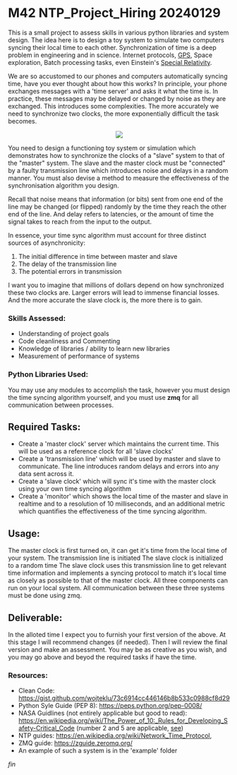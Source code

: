 # M42 NTP_Project_Hiring 20240129
This is a small project to assess skills in various python libraries and system design. The idea here is to design a toy system to simulate two computers syncing their local time to each other. Synchronization of time is a deep problem in engineering and in science. Internet protocols, [GPS](https://en.wikipedia.org/wiki/Global_Positioning_System), Space exploration, Batch processing tasks, even Einstein's [Special Relativity](https://en.wikipedia.org/wiki/Einstein_synchronisation).

We are so accustomed to our phones and computers automatically syncing time, have you ever thought about how this works? In principle, your phone exchanges messages with a 'time server' and asks it what the time is. In practice, these messages may be delayed or changed by noise as they are exchanged. This introduces some complexities. The more accurately we need to synchronize two clocks, the more exponentially difficult the task becomes.

<p align="center">
  <img src="https://upload.wikimedia.org/wikipedia/en/5/5b/Untitled_Perfect_Lovers.jpg" />
</p>

You need to design a functioning toy system or simulation which demonstrates how to synchronize the clocks of a "slave" system to that of the "master" system. The slave and the master clock must be "connected" by a faulty transmission line which introduces noise and delays in a random manner. You must also devise a method to measure the effectiveness of the synchronisation algorithm you design.

Recall that noise means that information (or bits) sent from one end of the line may be changed (or flipped) randomly by the time they reach the other end of the line. And delay refers to latencies, or the amount of time the signal takes to reach from the input to the output.

In essence, your time sync algorithm must account for three distinct sources of asynchronicity:
1. The initial difference in time between master and slave
2. The delay of the transmission line
3. The potential errors in transmission

I want you to imagine that millions of dollars depend on how synchronized these two clocks are. Larger errors will lead to immense financial losses. And the more accurate the slave clock is, the more there is to gain.


 
### Skills Assessed:
* Understanding of project goals
* Code cleanliness and Commenting
* Knowledge of libraries / ability to learn new libraries
* Measurement of performance of systems

### Python Libraries Used:
You may use any modules to accomplish the task, however you must design the time syncing algorithm yourself, and you must use **zmq** for all communication between processes.

## Required Tasks:
* Create a 'master clock' server which maintains the current time. This will be used as a reference clock for all 'slave clocks'
* Create a 'transmission line' which will be used by master and slave to communicate. The line introduces random delays and errors into any data sent across it. 
* Create a 'slave clock' which will sync it's time with the master clock using your own time syncing algorithm
* Create a 'monitor' which shows the local time of the master and slave in realtime and to a resolution of 10 milliseconds, and an additional metric which quantifies the effectiveness of the time syncing algorithm.

## Usage:
The master clock is first turned on, it can get it's time from the local time of your system.
The transmission line is initiated
The slave clock is initialized to a random time
The slave clock uses this transmission line to get relevant time information and implements a syncing protocol to match it's local time as closely as possible to that of the master clock.
All three components can run on your local system.
All communication between these three systems must be done using zmq.

## Deliverable:
In the alloted time I expect you to furnish your first version of the above. At this stage I will recommend changes (if needed). Then I will review the final version and make an assessment. You may be as creative as you wish, and you may go above and beyod the required tasks if have the time.

### Resources:
* Clean Code: https://gist.github.com/wojteklu/73c6914cc446146b8b533c0988cf8d29
* Python Syle Guide (PEP 8): https://peps.python.org/pep-0008/
* NASA Guidlines (not entirely applicable but good to read): https://en.wikipedia.org/wiki/The_Power_of_10:_Rules_for_Developing_Safety-Critical_Code (number 2 and 5 are applicable, [see]("https://www.geeksforgeeks.org/python-assert-keyword/"))
* NTP guides: https://en.wikipedia.org/wiki/Network_Time_Protocol, 
* ZMQ guide: https://zguide.zeromq.org/
* An example of such a system is in the 'example' folder


_fin_
